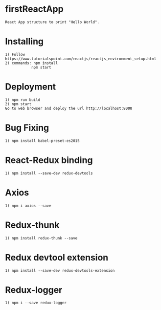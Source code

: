 # firstReactApp
 
    React App structure to print "Hello World".


# Installing

    1) Follow https://www.tutorialspoint.com/reactjs/reactjs_environment_setup.html 
    2) commands: npm install 
                npm start

# Deployment

    1) npm run build
    2) npm start
    Go to web browser and deploy the url http://localhost:8000

# Bug Fixing

    1) npm install babel-preset-es2015

# React-Redux binding

    1) npm install --save-dev redux-devtools
    
# Axios

    1) npm i axios --save

# Redux-thunk

    1) npm install redux-thunk --save

# Redux devtool extension

    1) npm install --save-dev redux-devtools-extension

# Redux-logger

    1) npm i --save redux-logger

